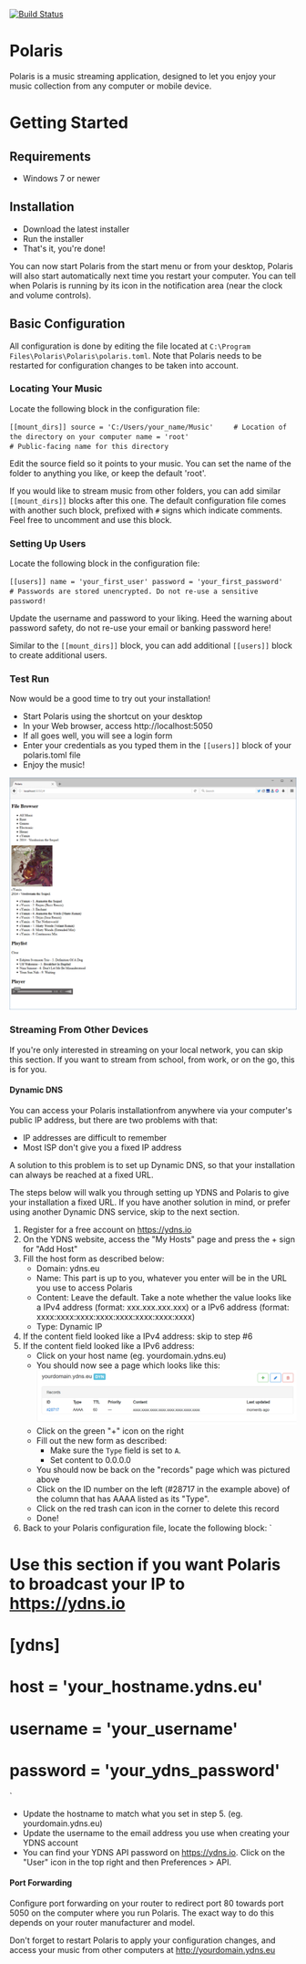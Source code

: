 [![Build Status](https://travis-ci.org/agersant/polaris.svg?branch=master)](https://travis-ci.org/agersant/polaris)

# Polaris

Polaris is a music streaming application, designed to let you enjoy your music collection from any computer or mobile device.

# Getting Started

## Requirements

- Windows 7 or newer

## Installation

- Download the latest installer
- Run the installer
- That's it, you're done!

You can now start Polaris from the start menu or from your desktop, Polaris will also start automatically next time you restart your computer. You can tell when Polaris is running by its icon in the notification area (near the clock and volume controls).

## Basic Configuration

All configuration is done by editing the file located at `C:\Program Files\Polaris\Polaris\polaris.toml`. Note that Polaris needs to be restarted for configuration changes to be taken into account.

### Locating Your Music

Locate the following block in the configuration file:

`
[[mount_dirs]]
source = 'C:/Users/your_name/Music'		# Location of the directory on your computer
name = 'root'							# Public-facing name for this directory
`

Edit the source field so it points to your music. You can set the name of the folder to anything you like, or keep the default 'root'.

If you would like to stream music from other folders, you can add similar `[[mount_dirs]]` blocks after this one. The default configuration file comes with another such block, prefixed with `#` signs which indicate comments. Feel free to uncomment and use this block.

### Setting Up Users

Locate the following block in the configuration file:

`
[[users]]
name = 'your_first_user'
password = 'your_first_password'		# Passwords are stored unencrypted. Do not re-use a sensitive password!
`

Update the username and password to your liking. Heed the warning about password safety, do not re-use your email or banking password here! 

Similar to the `[[mount_dirs]]` block, you can add additional `[[users]]` block to create additional users.

### Test Run

Now would be a good time to try out your installation!

- Start Polaris using the shortcut on your desktop
- In your Web browser, access http://localhost:5050
- If all goes well, you will see a login form
- Enter your credentials as you typed them in the `[[users]]` block of your polaris.toml file
- Enjoy the music!

![Polaris Web UI](res/readme/web_ui.png?raw=true "Polaris Web UI")

### Streaming From Other Devices

If you're only interested in streaming on your local network, you can skip this section. If you want to stream from school, from work, or on the go, this is for you.

#### Dynamic DNS

You can access your Polaris installationfrom anywhere via your computer's public IP address, but there are two problems with that:
- IP addresses are difficult to remember
- Most ISP don't give you a fixed IP address

A solution to this problem is to set up Dynamic DNS, so that your installation can always be reached at a fixed URL.

The steps below will walk you through setting up YDNS and Polaris to give your installation a fixed URL. If you have another solution in mind, or prefer using another Dynamic DNS service, skip to the next section. 

1. Register for a free account on https://ydns.io
2. On the YDNS website, access the "My Hosts" page and press the + sign for "Add Host"
3. Fill the host form as described below:
	- Domain: ydns.eu
	- Name: This part is up to you, whatever you enter will be in the URL you use to access Polaris
	- Content: Leave the default. Take a note whether the value looks like a IPv4 address (format: xxx.xxx.xxx.xxx) or a IPv6 address (format: xxxx:xxxx:xxxx:xxxx:xxxx:xxxx:xxxx:xxxx)
	- Type: Dynamic IP
4. If the content field looked like a IPv4 address:	skip to step #6
5. If the content field looked like a IPv6 address:
	- Click on your host name (eg. yourdomain.ydns.eu)
    - You should now see a page which looks like this:
	![YDNS Records](res/readme/ydns_records.png?raw=true "YDNS Records")
	- Click on the green "+" icon on the right 
	- Fill out the new form as described:
		- Make sure the `Type` field is set to `A`.
		- Set content to 0.0.0.0
	- You should now be back on the "records" page which was pictured above
	- Click on the ID number on the left (#28717 in the example above) of the column that has AAAA listed as its "Type".
	- Click on the red trash can icon in the corner to delete this record
	- Done!
6. Back to your Polaris configuration file, locate the following block:
`
# Use this section if you want Polaris to broadcast your IP to https://ydns.io 
# [ydns]
# host = 'your_hostname.ydns.eu'
# username = 'your_username'
# password = 'your_ydns_password'
`
- Update the hostname to match what you set in step 5. (eg. yourdomain.ydns.eu)
- Update the username to the email address you use when creating your YDNS account
- You can find your YDNS API password on https://ydns.io. Click on the "User" icon in the top right and then Preferences > API.

#### Port Forwarding
Configure port forwarding on your router to redirect port 80 towards port 5050 on the computer where you run Polaris. The exact way to do this depends on your router manufacturer and model.

Don't forget to restart Polaris to apply your configuration changes, and access your music from other computers at http://yourdomain.ydns.eu
